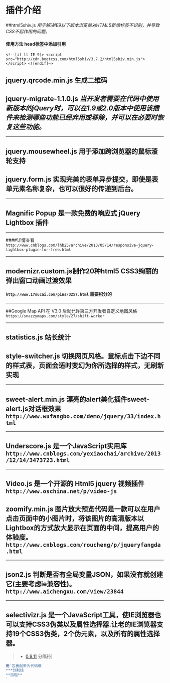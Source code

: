 # 插件介绍
##html5shiv.js *用于解决IE9以下版本浏览器对HTML5新增标签不识别，并导致CSS不起作用的问题。*
#### 使用方法 head标签中添加引用 
`<!--[if lt IE 9]>
      <script src="http://cdn.bootcss.com/html5shiv/3.7.2/html5shiv.min.js"></script>
<![endif]—>`


## jquery.qrcode.min.js 生成二维码
## jquery-migrate-1.1.0.js *当开发者需要在代码中使用新版本的jQuery时，可以在1.9或2.0版本中使用该插件来检测哪些功能已经弃用或移除，并可以在必要时恢复这些功能。*

***
## jquery.mousewheel.js 用于添加跨浏览器的鼠标滚轮支持
## jquery.form.js  实现完美的表单异步提交，即使是表单元素名称复杂，也可以很好的传递到后台。
***
## Magnific Popup 是一款免费的响应式 jQuery Lightbox 插件 
***
####详情查看`http://www.cnblogs.com/lhb25/archive/2013/05/14/responsive-jquery-lightbox-plugin-for-free.html`
***
## modernizr.custom.js制作20种html5 CSS3绚丽的弹出窗口动画过渡效果
#### `http://www.17sucai.com/pins/3257.html` 需要积分的
***
##Google Map API 在 V3.0 后就允许第三方开发者自定义地图风格 `https://snazzymaps.com/style/27/shift-worker`
***
## statistics.js 站长统计
## style-switcher.js 切换网页风格。鼠标点击下边不同的样式表，页面会适时变幻为你所选择的样式，无刷新实现
*** 
## sweet-alert.min.js 漂亮的alert美化插件sweet-alert.js对话框效果 `http://www.wufangbo.com/demo/jquery/33/index.html`
***
## Underscore.js 是一个JavaScript实用库  `http://www.cnblogs.com/yexiaochai/archive/2013/12/14/3473723.html`
***
## Video.js 是一个开源的 Html5 jquery 视频插件 `http://www.oschina.net/p/video-js`
## zoomify.min.js 图片放大预览代码是一款可以在用户点击页面中的小图片时，将该图片的高清版本以Lightbox的方式放大显示在页面的中间，提高用户的体验度。`http://www.cnblogs.com/roucheng/p/jqueryfangda.html`
***
## json2.js 判断是否有全局变量JSON，如果没有就创建它(主要考虑ie兼容性)。`http://www.aichengxu.com/view/23844`
***
## selectivizr.js 是一个JavaScript工具，使IE浏览器也可以支持CSS3伪类以及属性选择器.让老的IE浏览器支持19个CSS3伪类，2个伪元素，以及所有的属性选择器。



>+   [0.9.11](http://res.websdk.rongcloud.cn/RongIMClient-0.9.11.min.js) 
> 分隔符|
```js
用`包裹起来为代码框
***分割线
**加粗**
`





